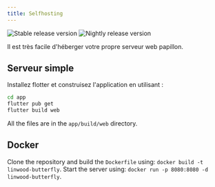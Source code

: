 ```yaml
---
title: Selfhosting
---
```


![Stable release version](https://img.shields.io/badge/dynamic/yaml?color=c4840d\&label=Stable\&query=%24.version\&url=https%3A%2F%2Fraw.githubusercontent.com%2FLinwoodDev%2Fbutterfly%2Fstable%2Fapp%2Fpubspec.yaml\&style=for-the-badge)
![Nightly release version](https://img.shields.io/badge/dynamic/yaml?color=f7d28c\&label=Nightly\&query=%24.version\&url=https%3A%2F%2Fraw.githubusercontent.com%2FLinwoodDev%2Fbutterfly%2Fnightly%2Fapp%2Fpubspec.yaml\&style=for-the-badge)

Il est très facile d'héberger votre propre serveur web papillon.

## Serveur simple

Installez flotter et construisez l'application en utilisant :

```bash
cd app
flutter pub get
flutter build web
```

All the files are in the `app/build/web` directory.

## Docker

Clone the repository and build the `Dockerfile` using: `docker build -t linwood-butterfly`.
Start the server using: `docker run -p 8080:8080 -d linwood-butterfly`.
